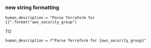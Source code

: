 ### new string formatting

```
human_description = "Parse Terraform for {}".format("aws_security_group")
```

TO

```
human_description = f"Parse Terraform for {aws_security_group}"
```
